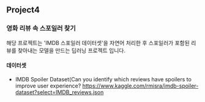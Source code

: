 ## Project4

### 영화 리뷰 속 스포일러 찾기

해당 프로젝트는 'IMDB 스포일러 데이터셋'을 자연어 처리한 후 스포일러가 포함된 리뷰를 찾아내는 모델을 만드는 딥러닝 프로젝트 입니다. 


#### 데이터셋
- IMDB Spoiler Dataset(Can you identify which reviews have spoilers to improve user experience?
https://www.kaggle.com/rmisra/imdb-spoiler-dataset?select=IMDB_reviews.json
